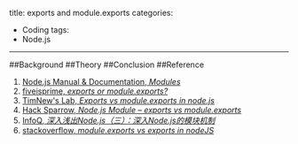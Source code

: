 title: exports and module.exports
categories: 
- Coding
tags: 
- Node.js 
---
##Background
##Theory 
##Conclusion
##Reference
1. [Node.js Manual  & Documentation, *Modules*](http://nodejs.org/docs/latest/api/modules.html#modules_the_module_object)
2. [fiveisprime, *exports or module.exports?*](http://fiveisprime.com/2013/04/18/module-exports/)
2. [TimNew's Lab, *Exports vs module.exports in node.js*](http://timnew.github.io/blog/2012/04/20/exports_vs_module_exports_in_node_js/)
3. [Hack Sparrow, *Node.js Module – exports vs module.exports*](http://www.hacksparrow.com/node-js-exports-vs-module-exports.html)
4. [InfoQ, *深入浅出Node.js（三）：深入Node.js的模块机制*](http://www.infoq.com/cn/articles/nodejs-module-mechanism)
5. [stackoverflow, *module.exports vs exports in nodeJS*](http://stackoverflow.com/questions/7137397/module-exports-vs-exports-in-nodejs)
